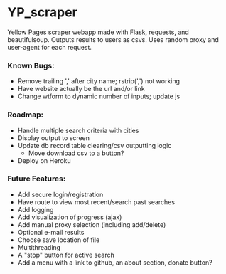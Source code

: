 # YP_scraper  
Yellow Pages scraper webapp made with Flask, requests, and beautifulsoup. Outputs results to users as csvs. Uses random proxy and user-agent for each request.

### Known Bugs:
* Remove trailing ',' after city name; rstrip(',') not working
* Have website actually be the url and/or link
* Change wtform to dynamic number of inputs; update js

### Roadmap:
* Handle multiple search criteria with cities
* Display output to screen
* Update db record table clearing/csv outputting logic
   * Move download csv to a button?
* Deploy on Heroku

### Future Features:
* Add secure login/registration
* Have route to view most recent/search past searches
* Add logging
* Add visualization of progress (ajax)
* Add manual proxy selection (including add/delete)
* Optional e-mail results
* Choose save location of file
* Multithreading
* A "stop" button for active search
* Add a menu with a link to github, an about section, donate button?
